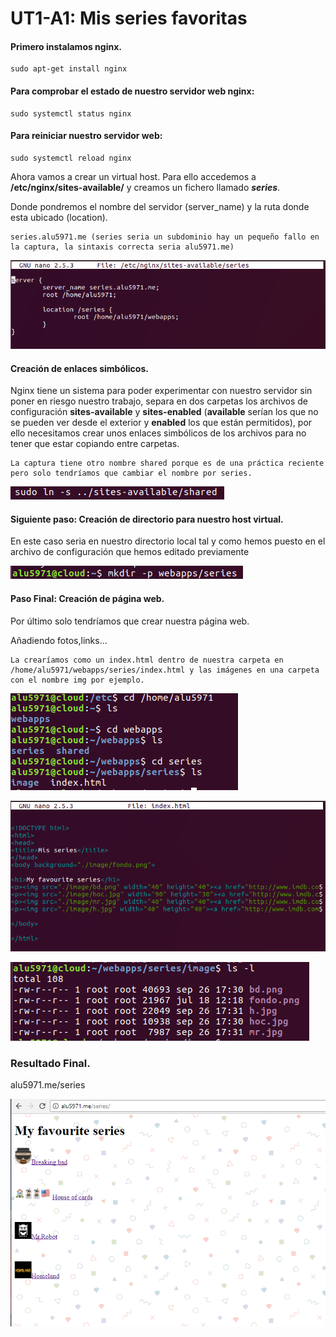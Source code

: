 # UT1-A1: Mis series favoritas

#### Primero instalamos nginx.

    sudo apt-get install nginx

#### Para comprobar el estado de nuestro servidor web nginx:

    sudo systemctl status nginx

#### Para reiniciar nuestro servidor web:

    sudo systemctl reload nginx

Ahora vamos a crear un virtual host. Para ello accedemos a **/etc/nginx/sites-available/** y creamos un fichero llamado _**series**_.


Donde pondremos el nombre del servidor (server_name) y la ruta donde esta ubicado (location).


    series.alu5971.me (series seria un subdominio hay un pequeño fallo en la captura, la sintaxis correcta seria alu5971.me)


![img](./img/2.png)


#### Creación de enlaces simbólicos.

Nginx tiene un sistema para poder experimentar con nuestro servidor sin poner en riesgo nuestro trabajo, separa en dos carpetas los archivos de configuración **sites-available** y **sites-enabled** (**available** serían los que no se pueden ver desde el exterior y **enabled** los que están permitidos), por ello necesitamos crear unos enlaces simbólicos de los archivos para no tener que estar copiando entre carpetas.

    La captura tiene otro nombre shared porque es de una práctica reciente pero solo tendríamos que cambiar el nombre por series.

![img](./img/5.png)





#### Siguiente paso: Creación de directorio para nuestro host virtual.


En este caso seria en nuestro directorio local tal y como hemos puesto en el archivo de configuración que hemos editado previamente


![img](./img/1.png)


#### Paso Final: Creación de página web.


Por último solo tendríamos que crear nuestra página web.


Añadiendo fotos,links...

    La crearíamos como un index.html dentro de nuestra carpeta en /home/alu5971/webapps/series/index.html y las imágenes en una carpeta con el nombre img por ejemplo.


![img](./img/html1.png)



![img](./img/html2.png)



![img](./img/html3.png)


### Resultado Final.


alu5971.me/series


![img](./img/resultadofinal.png)
